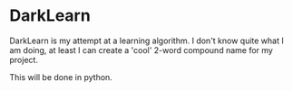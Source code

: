 # DarkLearn

DarkLearn is my attempt at a learning algorithm. I don't know quite what I am doing, at least I can create a 'cool' 2-word compound name for my project.

This will be done in python.
